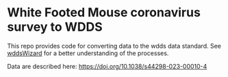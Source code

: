 # White Footed Mouse coronavirus survey to WDDS 

This repo provides code for converting data to the wdds data standard.
See [wddsWizard](https://viralemergence.github.io/wddsWizard/) for a better
understanding of the processes.

Data are described here: https://doi.org/10.1038/s44298-023-00010-4

